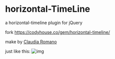 # horizontal-TimeLine
a horizontal-timeline plugin for jQuery

fork https://codyhouse.co/gem/horizontal-timeline/

make by [Claudia Romano](https://twitter.com/romano_cla) 

just like this:
![img](http://i66.tinypic.com/fjj6ti.jpg)
